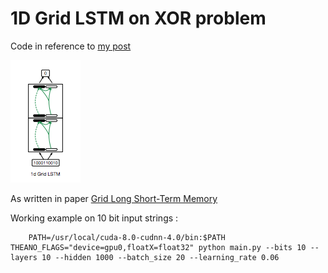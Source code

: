 # 1D Grid LSTM on XOR problem

Code in reference to [my post](http://christopher5106.github.io/deep/learning/2016/10/21/1d-grid-lstm-and-the-xor-problem.html)

![](grid-1d.png)

As written in paper [Grid Long Short-Term Memory](https://arxiv.org/abs/1507.01526)

Working example on 10 bit input strings :

		PATH=/usr/local/cuda-8.0-cudnn-4.0/bin:$PATH THEANO_FLAGS="device=gpu0,floatX=float32" python main.py --bits 10 --layers 10 --hidden 1000 --batch_size 20 --learning_rate 0.06
